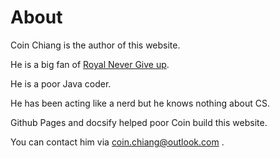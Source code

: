 # About

Coin Chiang is the author of this website. 

He is a big fan of [Royal Never Give up](https://www.weibo.com/SHroyalClub).

He is a poor Java coder.

He has been acting like a nerd but he knows nothing about CS.

Github Pages and docsify helped poor Coin build this website.

You can contact him via coin.chiang@outlook.com .